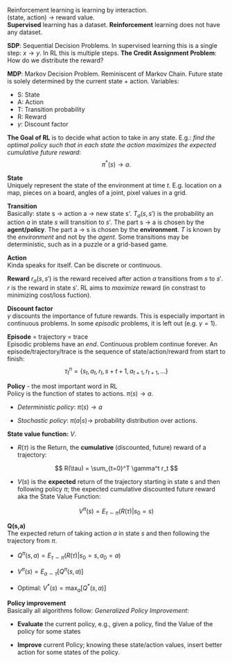 Reinforcement learning is learning by interaction. \
(state, action) $\rightarrow$ reward value.\
**Supervised** learning has a dataset. **Reinforcement** learning does not have any dataset.

**SDP**: Sequential Decision Problems.
In supervised learning this is a single step: $x \rightarrow y$. In RL this is multiple steps. **The Credit Assignment Problem**: How do we distribute the reward?

**MDP**: Markov Decision Problem. Reminiscent of Markov Chain. Future state is solely determined by the current state + action. Variables:
- S: State
- A: Action
- T: Transition probability
- R: Reward
- $\gamma$: Discount factor

**The Goal of RL** is to decide what action to take in any state. E.g.: *find the optimal policy such that in each state the action maximizes the expected cumulative future reward*:
$$
 \pi^*(s) \rightarrow a.
$$ 

**State**\
Uniquely represent the state of the environment at time $t$. E.g. location on a map, pieces on a board, angles of a joint, pixel values in a grid. 

**Transition**\
Basically: state s $\rightarrow$ action a $\rightarrow$ new state s'. $T_a(s,s')$ is the probability an action $a$ in state $s$ will transition to $s'$. The part s $\rightarrow$ a is chosen by the **agent/policy**. The part a $\rightarrow$ s is chosen by the **environment**. $T$ is known by the *environment* and not by the *agent.* Some transitions may be deterministic, such as in a puzzle or a grid-based game. 

**Action**\
Kinda speaks for itself. Can be discrete or continuous.

**Reward**
$r_a(s,s')$ is the reward received after action $a$ transitions from $s$ to $s'$. $r$ is the reward in state $s'$. RL aims to *maximize* reward (in constrast to minimizing cost/loss fuction).

**Discount factor**\
$\gamma$ discounts the importance of future rewards. This is especially important in continuous problems. In some *episodic* problems, it is left out (e.g. $\gamma = 1$).

**Episode** = trajectory = trace\
Episodic problems have an *end*. Continuous problem continue forever. An episode/trajectory/trace is the sequence of state/action/reward from start to finish:
$$
\tau_t^n = \{s_t,a_t,r_t,s+{t+1},a_{t+1},r_{t+1},...\}
$$

**Policy** - the most important word in RL\
Policy is the function of states to actions. $\pi(s) \rightarrow a$.

 - *Deterministic policy*: $\pi(s) \rightarrow a$
  
 - *Stochastic policy*: $\pi(a|s) \rightarrow$ probability distribution over actions.

**State value function:** $V$.

- $R(\tau)$ is the Return, the **cumulative** (discounted, future) reward of a trajectory:
  
$$
R(\tau) = \sum_{t=0}^T \gamma^t r_t
$$

- $V(s)$ is the **expected** return of the trajectory starting in state s and then following policy $\pi$; the expected cumulative discounted future reward aka the State Value Function:
  
$$
V^\pi(s) = E_{\tau \sim \pi}(R(\tau)|s_0 = s)
$$

**Q(s,a)**\
The expected return of taking action $a$ in state $s$ and then following the trajectory from $\pi$.

- $Q^{\pi}(s,a) = E_{\tau \sim \pi}(R(\tau)|s_0 = s, a_0=a)$

- $V^{\pi}(s) = E_{a\sim\tau}[Q^{\pi}(s,a)]$

- Optimal: $V^{*}(s) = \text{max}_{a}[Q^{*}(s,a)]$

**Policy improvement**\
Basically all algorithms follow: *Generalized Policy Improvement*:
- **Evaluate** the current policy, e.g., given a policy, find the Value of the policy for some states
  
- **Improve** current Policy; knowing these state/action values, insert better action for some states of the policy.

